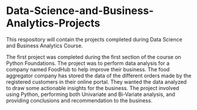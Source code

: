 # Data-Science-and-Business-Analytics-Projects
This respository will contain the projects completed during Data Science and Business Analytics Course.

The first project was completed during the first section of the course on Python Foundations. 
The project was to perform data analysis for a company named FoodHub to help improve their business.
The food aggregator company has stored the data of the different orders made by the registered customers in their online portal. 
They wanted the data analyzed to draw some actionable insights for the business.
The project involved using Python, performing both Univariate and Bi-Variate analysis, and providing conclusions and recommendation to the business. 
